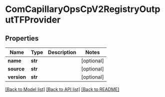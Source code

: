 # ComCapillaryOpsCpV2RegistryOutputTFProvider

## Properties
Name | Type | Description | Notes
------------ | ------------- | ------------- | -------------
**name** | **str** |  | [optional] 
**source** | **str** |  | [optional] 
**version** | **str** |  | [optional] 

[[Back to Model list]](../README.md#documentation-for-models) [[Back to API list]](../README.md#documentation-for-api-endpoints) [[Back to README]](../README.md)

